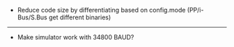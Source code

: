 * Reduce code size by differentiating based on config.mode (PP/i-Bus/S.Bus get different binaries)

---

* Make simulator work with 34800 BAUD?
